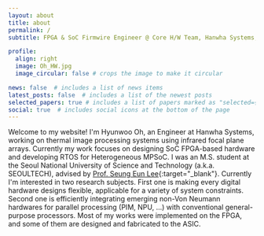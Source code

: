 ```yaml
---
layout: about
title: about
permalink: /
subtitle: FPGA & SoC Firmwire Engineer @ Core H/W Team, Hanwha Systems, Pangyo, Korea.

profile:
  align: right
  image: Oh_HW.jpg
  image_circular: false # crops the image to make it circular

news: false  # includes a list of news items
latest_posts: false  # includes a list of the newest posts
selected_papers: true # includes a list of papers marked as "selected={true}"
social: true  # includes social icons at the bottom of the page
---
```


Welcome to my website!
I'm Hyunwoo Oh, an Engineer at Hanwha Systems, working on thermal image processing systems using infrared focal plane arrays. Currently my work focuses on designing SoC FPGA-based hardware and developing RTOS for Heterogeneous MPSoC.
I was an M.S. student at the Seoul National University of Science and Technology (a.k.a. SEOULTECH), advised by [Prof. Seung Eun Lee](https://soc.seoultech.ac.kr/Professor/Professor.html){:target="_blank"}.
Currently I'm interested in two research subjects.
First one is making every digital hardware designs flexible, applicable for a variety of system constraints. 
Second one is efficiently integrating emerging non-Von Neumann hardwares for parallel processing (PIM, NPU, ...) with conventional general-purpose processors.
Most of my works were implemented on the FPGA, and some of them are designed and fabricated to the ASIC.
